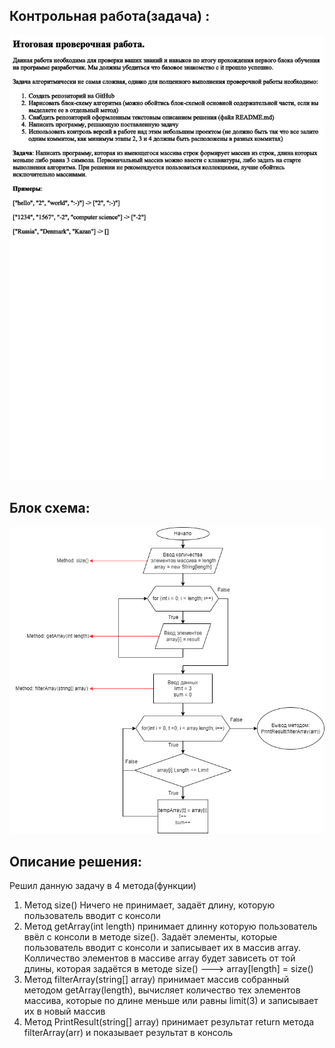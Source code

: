 ## Контрольная работа(задача) :
![Текст с описанием картинки](images\document.jpg)
## Блок схема: 
![Текст с описанием картинки](Блок-схема.png)
## Описание решения:
 Решил данную задачу в 4 метода(функции)
 1. Метод size() Ничего не принимает, задаёт длину, которую пользователь вводит с консоли
 2. Метод getArray(int length) принимает длинну которую пользователь ввёл с консоли в методе size(). Задаёт элементы, которые пользователь вводит с консоли и записывает их в массив array. Колличество элементов в массиве array будет зависеть от той длины, которая задаётся в методе size() ---> array[length] = size()
 3. Метод filterArray(string[] array) принимает массив собранный методом getArray(length), вычисляет количество тех элементов массива, которые по длине меньше или равны limit(3) и записывает их в новый массив
 4. Метод PrintResult(string[] array) принимает результат return метода filterArray(arr) и показывает результат в консоль

